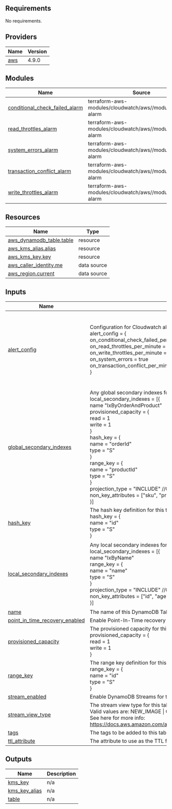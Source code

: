 ## Requirements

No requirements.

## Providers

| Name | Version |
|------|---------|
| <a name="provider_aws"></a> [aws](#provider\_aws) | 4.9.0 |

## Modules

| Name | Source | Version |
|------|--------|---------|
| <a name="module_conditional_check_failed_alarm"></a> [conditional\_check\_failed\_alarm](#module\_conditional\_check\_failed\_alarm) | terraform-aws-modules/cloudwatch/aws//modules/metric-alarm | ~> 2.0 |
| <a name="module_read_throttles_alarm"></a> [read\_throttles\_alarm](#module\_read\_throttles\_alarm) | terraform-aws-modules/cloudwatch/aws//modules/metric-alarm | ~> 2.0 |
| <a name="module_system_errors_alarm"></a> [system\_errors\_alarm](#module\_system\_errors\_alarm) | terraform-aws-modules/cloudwatch/aws//modules/metric-alarm | ~> 2.0 |
| <a name="module_transaction_conflict_alarm"></a> [transaction\_conflict\_alarm](#module\_transaction\_conflict\_alarm) | terraform-aws-modules/cloudwatch/aws//modules/metric-alarm | ~> 2.0 |
| <a name="module_write_throttles_alarm"></a> [write\_throttles\_alarm](#module\_write\_throttles\_alarm) | terraform-aws-modules/cloudwatch/aws//modules/metric-alarm | ~> 2.0 |

## Resources

| Name | Type |
|------|------|
| [aws_dynamodb_table.table](https://registry.terraform.io/providers/hashicorp/aws/latest/docs/resources/dynamodb_table) | resource |
| [aws_kms_alias.alias](https://registry.terraform.io/providers/hashicorp/aws/latest/docs/resources/kms_alias) | resource |
| [aws_kms_key.key](https://registry.terraform.io/providers/hashicorp/aws/latest/docs/resources/kms_key) | resource |
| [aws_caller_identity.me](https://registry.terraform.io/providers/hashicorp/aws/latest/docs/data-sources/caller_identity) | data source |
| [aws_region.current](https://registry.terraform.io/providers/hashicorp/aws/latest/docs/data-sources/region) | data source |

## Inputs

| Name | Description | Type | Default | Required |
|------|-------------|------|---------|:--------:|
| <a name="input_alert_config"></a> [alert\_config](#input\_alert\_config) | Configuration for Cloudwatch alarms. e.g<br>alert\_config = {<br>    on\_conditional\_check\_failed\_per\_minute = null<br>    on\_read\_throttles\_per\_minute           = 10<br>    on\_write\_throttles\_per\_minute          = 5<br>    on\_system\_errors                       = true<br>    on\_transaction\_conflict\_per\_minute     = null<br>} | <pre>object({<br>    on_conditional_check_failed_per_minute = optional(number)<br>    on_read_throttles_per_minute           = optional(number)<br>    on_write_throttles_per_minute          = optional(number)<br>    on_failed_to_replicate                 = optional(bool)<br>    on_system_errors                       = optional(bool)<br>    on_transaction_conflict_per_minute     = optional(number)<br><br>  })</pre> | <pre>{<br>  "on_conditional_check_failed_per_minute": null,<br>  "on_read_throttles_per_minute": null,<br>  "on_system_errors": true,<br>  "on_transaction_conflict_per_minute": null,<br>  "on_write_throttles_per_minute": null<br>}</pre> | no |
| <a name="input_global_secondary_indexes"></a> [global\_secondary\_indexes](#input\_global\_secondary\_indexes) | Any global secondary indexes for this table. e.g.<br>local\_secondary\_indexes = [{<br>  name "IxByOrderAndProduct"<br>  provisioned\_capacity = {<br>    read = 1<br>    write = 1<br>  }<br>  hash\_key = {<br>    name = "orderId"<br>    type = "S"<br>  }<br>  range\_key = {<br>    name = "productId"<br>    type = "S"<br>  }<br>  projection\_type = "INCLUDE" //Optional. Defaults to ALL<br>  non\_key\_attributes = ["sku", "price", "description"] //Required if projection\_type = "INCLUDE"<br>}] | <pre>set(object({<br>    name = string<br>    provisioned_capacity = optional(object({<br>      read  = number<br>      write = number<br>    }))<br>    hash_key = object({<br>      name = string<br>      type = string<br>    })<br>    range_key = optional(object({<br>      name = string<br>      type = string<br>    }))<br>    projection_type    = optional(string)<br>    non_key_attributes = optional(list(string))<br>  }))</pre> | `[]` | no |
| <a name="input_hash_key"></a> [hash\_key](#input\_hash\_key) | The hash key definition for this table. e.g.<br>hash\_key = {<br>  name = "id"<br>  type = "S"<br>} | <pre>object({<br>    name = string<br>    type = string<br>  })</pre> | n/a | yes |
| <a name="input_local_secondary_indexes"></a> [local\_secondary\_indexes](#input\_local\_secondary\_indexes) | Any local secondary indexes for this table. e.g.<br>local\_secondary\_indexes = [{<br>  name "IxByName"<br>  range\_key = {<br>    name = "name"<br>    type = "S"<br>  }<br>  projection\_type = "INCLUDE" //Optional. Defaults to ALL<br>  non\_key\_attributes = ["id", "age", "dob"] //Required if projection\_type = "INCLUDE"<br>}] | <pre>set(object({<br>    name = string<br>    range_key = optional(object({<br>      name = string<br>      type = string<br>    }))<br>    projection_type    = optional(string)<br>    non_key_attributes = optional(list(string))<br>  }))</pre> | `[]` | no |
| <a name="input_name"></a> [name](#input\_name) | The name of this DynamoDB Table | `string` | n/a | yes |
| <a name="input_point_in_time_recovery_enabled"></a> [point\_in\_time\_recovery\_enabled](#input\_point\_in\_time\_recovery\_enabled) | Enable Point-In-Time recovery on this table | `bool` | `true` | no |
| <a name="input_provisioned_capacity"></a> [provisioned\_capacity](#input\_provisioned\_capacity) | The provisioned capacity for this table. e.g. <br>provisioned\_capacity = {<br>  read = 1<br>  write = 1<br>} | <pre>object({<br>    read  = number<br>    write = number<br>  })</pre> | `null` | no |
| <a name="input_range_key"></a> [range\_key](#input\_range\_key) | The range key definition for this table. e.g.<br>range\_key = {<br>  name = "id"<br>  type = "S"<br>} | <pre>object({<br>    name = string<br>    type = string<br>  })</pre> | `null` | no |
| <a name="input_stream_enabled"></a> [stream\_enabled](#input\_stream\_enabled) | Enable DynamoDB Streams for this table | `bool` | `false` | no |
| <a name="input_stream_view_type"></a> [stream\_view\_type](#input\_stream\_view\_type) | The stream view type for this table if streams are enabled.<br>Valid values are: NEW\_IMAGE \| OLD\_IMAGE \| NEW\_AND\_OLD\_IMAGES \| KEYS\_ONLY<br>See here for more info: https://docs.aws.amazon.com/amazondynamodb/latest/APIReference/API_StreamSpecification.html | `string` | `"NEW_AND_OLD_IMAGES"` | no |
| <a name="input_tags"></a> [tags](#input\_tags) | The tags to be added to this table | `map(string)` | `{}` | no |
| <a name="input_ttl_attribute"></a> [ttl\_attribute](#input\_ttl\_attribute) | The attribute to use as the TTL for data in this table | `string` | `null` | no |

## Outputs

| Name | Description |
|------|-------------|
| <a name="output_kms_key"></a> [kms\_key](#output\_kms\_key) | n/a |
| <a name="output_kms_key_alias"></a> [kms\_key\_alias](#output\_kms\_key\_alias) | n/a |
| <a name="output_table"></a> [table](#output\_table) | n/a |
